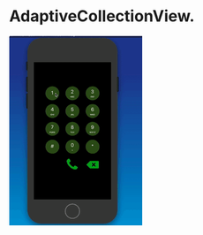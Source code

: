 # AdaptiveCollectionView.

![](https://github.com/TechieVaibhav/AdaptiveCollectionView/blob/master/adaptive.gif)
